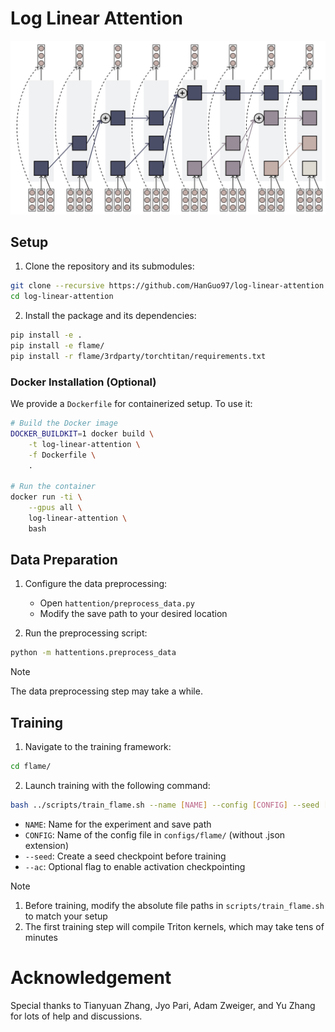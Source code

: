 # Log Linear Attention

![Figure](figs/recurrent.png)

## Setup

1. Clone the repository and its submodules:
```bash
git clone --recursive https://github.com/HanGuo97/log-linear-attention.git
cd log-linear-attention
```

2. Install the package and its dependencies:
```bash
pip install -e .
pip install -e flame/
pip install -r flame/3rdparty/torchtitan/requirements.txt
```

### Docker Installation (Optional)

We provide a `Dockerfile` for containerized setup. To use it:

```bash
# Build the Docker image
DOCKER_BUILDKIT=1 docker build \
    -t log-linear-attention \
    -f Dockerfile \
    .

# Run the container
docker run -ti \
    --gpus all \
    log-linear-attention \
    bash
```

## Data Preparation

1. Configure the data preprocessing:
   - Open `hattention/preprocess_data.py`
   - Modify the save path to your desired location

2. Run the preprocessing script:
```bash
python -m hattentions.preprocess_data
```

> [!NOTE]
> The data preprocessing step may take a while.

## Training

1. Navigate to the training framework:
```bash
cd flame/
```

2. Launch training with the following command:
```bash
bash ../scripts/train_flame.sh --name [NAME] --config [CONFIG] --seed [--ac]
```

- `NAME`: Name for the experiment and save path
- `CONFIG`: Name of the config file in `configs/flame/` (without .json extension)
- `--seed`: Create a seed checkpoint before training
- `--ac`: Optional flag to enable activation checkpointing

> [!NOTE]
> 1. Before training, modify the absolute file paths in `scripts/train_flame.sh` to match your setup
> 2. The first training step will compile Triton kernels, which may take tens of minutes

# Acknowledgement
Special thanks to Tianyuan Zhang, Jyo Pari, Adam Zweiger, and Yu Zhang for lots of help and discussions.